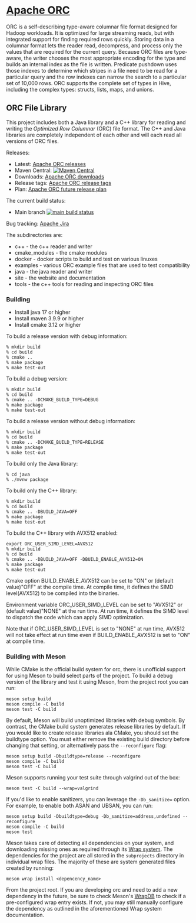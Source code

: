 # [Apache ORC](https://orc.apache.org/)

ORC is a self-describing type-aware columnar file format designed for
Hadoop workloads. It is optimized for large streaming reads, but with
integrated support for finding required rows quickly. Storing data in
a columnar format lets the reader read, decompress, and process only
the values that are required for the current query. Because ORC files
are type-aware, the writer chooses the most appropriate encoding for
the type and builds an internal index as the file is written.
Predicate pushdown uses those indexes to determine which stripes in a
file need to be read for a particular query and the row indexes can
narrow the search to a particular set of 10,000 rows. ORC supports the
complete set of types in Hive, including the complex types: structs,
lists, maps, and unions.

## ORC File Library

This project includes both a Java library and a C++ library for reading and writing the _Optimized Row Columnar_ (ORC) file format. The C++ and Java libraries are completely independent of each other and will each read all versions of ORC files.

Releases:

* Latest: [Apache ORC releases](https://orc.apache.org/releases)
* Maven Central: [![Maven Central](https://maven-badges.herokuapp.com/maven-central/org.apache.orc/orc/badge.svg)](https://search.maven.org/#search%7Cga%7C1%7Cg%3A%22org.apache.orc%22)
* Downloads: [Apache ORC downloads](https://orc.apache.org/downloads)
* Release tags: [Apache ORC release tags](https://github.com/apache/orc/releases)
* Plan: [Apache ORC future release plan](https://github.com/apache/orc/milestones)

The current build status:

* Main branch [![main build status](https://github.com/apache/orc/actions/workflows/build_and_test.yml/badge.svg?branch=main)](https://github.com/apache/orc/actions/workflows/build_and_test.yml?query=branch%3Amain)

Bug tracking: [Apache Jira](https://orc.apache.org/bugs)

The subdirectories are:

* c++ - the c++ reader and writer
* cmake_modules - the cmake modules
* docker - docker scripts to build and test on various linuxes
* examples - various ORC example files that are used to test compatibility
* java - the java reader and writer
* site - the website and documentation
* tools - the c++ tools for reading and inspecting ORC files

### Building

* Install java 17 or higher
* Install maven 3.9.9 or higher
* Install cmake 3.12 or higher

To build a release version with debug information:

```shell
% mkdir build
% cd build
% cmake ..
% make package
% make test-out

```

To build a debug version:

```shell
% mkdir build
% cd build
% cmake .. -DCMAKE_BUILD_TYPE=DEBUG
% make package
% make test-out

```

To build a release version without debug information:

```shell
% mkdir build
% cd build
% cmake .. -DCMAKE_BUILD_TYPE=RELEASE
% make package
% make test-out

```

To build only the Java library:

```shell
% cd java
% ./mvnw package

```

To build only the C++ library:

```shell
% mkdir build
% cd build
% cmake .. -DBUILD_JAVA=OFF
% make package
% make test-out

```

To build the C++ library with AVX512 enabled:

```shell
export ORC_USER_SIMD_LEVEL=AVX512
% mkdir build
% cd build
% cmake .. -DBUILD_JAVA=OFF -DBUILD_ENABLE_AVX512=ON
% make package
% make test-out
```

Cmake option BUILD_ENABLE_AVX512 can be set to "ON" or (default value)"OFF" at the compile time. At compile time, it defines the SIMD level(AVX512) to be compiled into the binaries.

Environment variable ORC_USER_SIMD_LEVEL can be set to "AVX512" or (default value)"NONE" at the run time. At run time, it defines the SIMD level to dispatch the code which can apply SIMD optimization.

Note that if ORC_USER_SIMD_LEVEL is set to "NONE" at run time, AVX512 will not take effect at run time even if BUILD_ENABLE_AVX512 is set to "ON" at compile time.

### Building with Meson

While CMake is the official build system for orc, there is unofficial support for using Meson to build select parts of the project. To build a debug version of the library and test it using Meson, from the project root you can run:

```shell
meson setup build
meson compile -C build
meson test -C build
```

By default, Meson will build unoptimized libraries with debug symbols. By contrast, the CMake build system generates release libraries by default. If you would like to create release libraries ala CMake, you should set the buildtype option. You must either remove the existing build directory before changing that setting, or alternatively pass the ``--reconfigure`` flag:

```shell
meson setup build -Dbuildtype=release --reconfigure
meson compile -C build
meson test -C build
```

Meson supports running your test suite through valgrind out of the box:

```shell
meson test -C build --wrap=valgrind
```

If you'd like to enable sanitizers, you can leverage the ``-Db_sanitize=`` option. For example, to enable both ASAN and UBSAN, you can run:

```shell
meson setup build -Dbuildtype=debug -Db_sanitize=address,undefined --reconfigure
meson compile -C build
meson test
```

Meson takes care of detecting all dependencies on your system, and downloading missing ones as required through its [Wrap system](https://mesonbuild.com/Wrap-dependency-system-manual.html). The dependencies for the project are all stored in the ``subprojects`` directory in individual wrap files. The majority of these are system generated files created by running:

```shell
meson wrap install <depencency_name>
```

From the project root. If you are developing orc and need to add a new dependency in the future, be sure to check Meson's [WrapDB](https://mesonbuild.com/Wrapdb-projects.html) to check if a pre-configured wrap entry exists. If not, you may still manually configure the dependency as outlined in the aforementioned Wrap system documentation.

